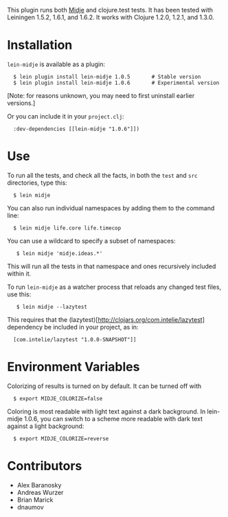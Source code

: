 This plugin runs both
[Midje](https://github.com/marick/Midje) and clojure.test
tests. It has been tested with Leiningen 1.5.2, 1.6.1, and 1.6.2. It
works with Clojure 1.2.0, 1.2.1, and 1.3.0.


Installation
==========

`lein-midje` is available as a plugin:

      $ lein plugin install lein-midje 1.0.5       # Stable version
      $ lein plugin install lein-midje 1.0.6       # Experimental version

[Note: for reasons unknown, you may need to first uninstall
earlier versions.]

Or you can include it in your `project.clj`:

      :dev-dependencies [[lein-midje "1.0.6"]])


Use
==========

To run all the tests, and check all the facts, in both the
`test` and `src` directories, type this:

      $ lein midje 

You can also run individual namespaces by adding them to the
command line:

      $ lein midje life.core life.timecop

You can use a wildcard to specify a subset of namespaces:

       $ lein midje 'midje.ideas.*'

This will run all the tests in that namespace and ones
recursively included within it.

To run `lein-midje` as a watcher process that reloads any
changed test files, use this:

       $ lein midje --lazytest

This requires that the
(lazytest)[http://clojars.org/com.intelie/lazytest]
dependency be included in your project, as in:

      [com.intelie/lazytest "1.0.0-SNAPSHOT"]]

Environment Variables
==============

Colorizing of results is turned on by default. It can be
turned off with

      $ export MIDJE_COLORIZE=false

Coloring is most readable with light text against a dark
background. In lein-midje 1.0.6, you can switch to a scheme
more readable with dark text against a light background:

      $ export MIDJE_COLORIZE=reverse

Contributors
==========

* Alex Baranosky
* Andreas Wurzer
* Brian Marick
* dnaumov
